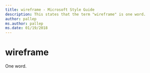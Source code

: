 ```yaml
---
title: wireframe - Microsoft Style Guide
description: This states that the term "wireframe" is one word.
author: pallep
ms.author: pallep
ms.date: 01/19/2018
---
```


# wireframe

One word.
